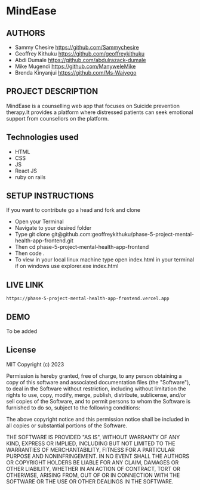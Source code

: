 # MindEase
## AUTHORS
- Sammy Chesire https://github.com/Sammychesire
- Geoffrey Kithuku   https://github.com/geoffreykithuku
- Abdi Dumale  https://github.com/abdulrazack-dumale
- Mike Mugendi  https://github.com/ManyweleMike
- Brenda Kinyanjui   https://github.com/Ms-Waiyego

## PROJECT DESCRIPTION
MindEase is a counselling web app that focuses on Suicide prevention therapy.It provides a platform where distressed patients can seek emotional support from counsellors on the platform.
## Technologies used
- HTML
- CSS
- JS
- React JS
- ruby on rails

## SETUP INSTRUCTIONS
If you want to contribute go a head and fork and clone
<ul>
<li>Open your Terminal</li>
<li>Navigate to your desired folder</li>
<li>Type git clone git@github.com:geoffreykithuku/phase-5-project-mental-health-app-frontend.git </li>
<li>Then  cd phase-5-project-mental-health-app-frontend</li>
<li>Then code .</li>
<li>To view in your local linux machine type open index.html in your terminal if on windows use explorer.exe index.html</li>
</ul>


## LIVE LINK
    https://phase-5-project-mental-health-app-frontend.vercel.app
## DEMO
To be added
## License
MIT Copyright (c) 2023

Permission is hereby granted, free of charge, to any person obtaining a copy of this software and associated documentation files (the "Software"), to deal in the Software without restriction, including without limitation the rights to use, copy, modify, merge, publish, distribute, sublicense, and/or sell copies of the Software, and to permit persons to whom the Software is furnished to do so, subject to the following conditions:

The above copyright notice and this permission notice shall be included in all copies or substantial portions of the Software.

THE SOFTWARE IS PROVIDED "AS IS", WITHOUT WARRANTY OF ANY KIND, EXPRESS OR IMPLIED, INCLUDING BUT NOT LIMITED TO THE WARRANTIES OF MERCHANTABILITY, FITNESS FOR A PARTICULAR PURPOSE AND NONINFRINGEMENT. IN NO EVENT SHALL THE AUTHORS OR COPYRIGHT HOLDERS BE LIABLE FOR ANY CLAIM, DAMAGES OR OTHER LIABILITY, WHETHER IN AN ACTION OF CONTRACT, TORT OR OTHERWISE, ARISING FROM, OUT OF OR IN CONNECTION WITH THE SOFTWARE OR THE USE OR OTHER DEALINGS IN THE SOFTWARE.
